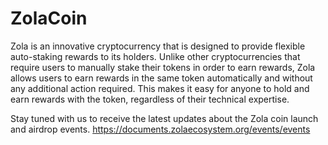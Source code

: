 # ZolaCoin

Zola is an innovative cryptocurrency that is designed to provide flexible auto-staking rewards to its holders. Unlike other cryptocurrencies that require users to manually stake their tokens in order to earn rewards, Zola allows users to earn rewards in the same token automatically and without any additional action required. This makes it easy for anyone to hold and earn rewards with the token, regardless of their technical expertise.

Stay tuned with us to receive the latest updates about the Zola coin launch and airdrop events. https://documents.zolaecosystem.org/events/events
